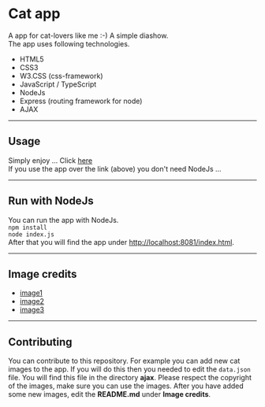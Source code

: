 # Cat app  

A app for cat-lovers like me :-)  A simple diashow.  
The app uses following technologies.  

- HTML5  
- CSS3  
- W3.CSS (css-framework)  
- JavaScript / TypeScript  
- NodeJs  
- Express (routing framework for node)  
- AJAX  

---

## Usage 

Simply enjoy ...  Click [here](http://christianbender.github.io/cat-app)  
If you use the app over the link (above) you don't need NodeJs ...  

---

## Run with NodeJs  

You can run the app with NodeJs.  
```npm install```  
```node index.js```  
After that you will find the app under [http://localhost:8081/index.html](http://localhost:8081/index.html).  

---

## Image credits  

- [image1](https://www.pexels.com/de/foto/ausruhen-faul-gefleckt-gescheckt-271964/)  
- [image2](https://www.pexels.com/de/foto/tier-katze-nahansicht-katzenartig-92683/)  
- [image3](https://www.pexels.com/de/foto/tier-haustier-katze-nahansicht-36009/)  

---

## Contributing  

You can contribute to this repository. For example you can add new cat images to the app. If you will do this then you needed to edit the ```data.json``` file. You will find this file in the directory **ajax**. Please respect the copyright of the images, make sure you can use the images. After you have added some new images, edit the **README.md** under **Image credits**.  